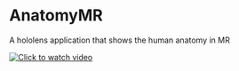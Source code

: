 # AnatomyMR
A hololens application that shows the human anatomy in MR

   [![Click to watch video](https://image.ibb.co/nnbpKK/screenshot.jpg)](https://www.dropbox.com/s/nvwy538obzo89hg/HoloLens%20Anatomy.mp4?dl=0)
